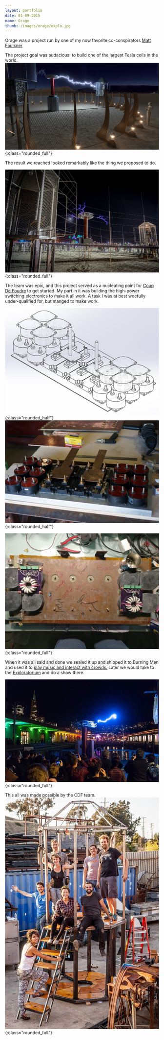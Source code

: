 ```yaml
---
layout: portfolio
date: 01-09-2015
name: Orage
thumb: /images/orage/explo.jpg
---
```


Orage was a project run by one of my now favorite co-conspirators
[Matt Faulkner](https://www.kickstarter.com/projects/327342610/orage-interactive-lightning-experience-at-burning)

The project goal was audacious: to build one of the largest Tesla coils in the world. 
![alt text](/images/orage/concept.jpg "Concept art"){:class="rounded_full"}

The result we reached looked remarkably like the thing we proposed to do.

![alt text](/images/orage/victory.jpg "Real lighting"){:class="rounded_full"}

The team was epic, and this project served as a nucleating point for
[Coup De Foudre](https://www.coupdefoud.re/) to get started. My part in
it was building the high-power switching electronics to make it all work. A task I was at
best woefully under-qualified for, but manged to make work.

![alt text](/images/orage/cad.jpg "CAD Version"){:class="rounded_half"}
![alt text](/images/orage/bridge_clean.jpg "Reality"){:class="rounded_half"}

![alt text](/images/electricus/signatures.jpg "Signatures on the bridge"){:class="rounded_full"}

When it was all said and done we sealed it up and shipped it to Burning Man and used it to
[play music and interact with crowds.](https://www.youtube.com/results?search_query=orage+burning+man)
Later we would take to the [Exploratorium](https://www.exploratorium.edu/) and do a show there.

![alt text](/images/orage/explo.jpg "Reality"){:class="rounded_full"}

This all was made possible by the CDF team.
![alt text](/images/orage/crew.jpg "CDF Doing it right"){:class="rounded_full"}
